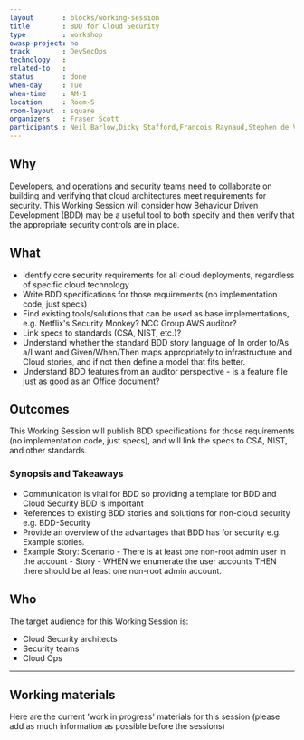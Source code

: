 ```yaml
---
layout       : blocks/working-session
title        : BDD for Cloud Security
type         : workshop
owasp-project: no
track        : DevSecOps
technology   :
related-to   :
status       : done
when-day     : Tue
when-time    : AM-1
location     : Room-5
room-layout  : square
organizers   : Fraser Scott
participants : Neil Barlow,Dicky Stafford,Francois Raynaud,Stephen de Vries,Johan Peeters, Christian Martorella
---
```


## Why

Developers, and operations and security teams need to collaborate on building and verifying that cloud architectures meet requirements for security.  This Working Session will consider how Behaviour Driven Development (BDD) may be a useful tool to both specify and then verify that the appropriate security controls are in place.   

## What

- Identify core security requirements for all cloud deployments, regardless of specific cloud technology
- Write BDD specifications for those requirements (no implementation code, just specs)
- Find existing tools/solutions that can be used as base implementations, e.g. Netflix's Security Monkey? NCC Group AWS auditor?
- Link specs to standards (CSA, NIST, etc.)?
- Understand whether the standard BDD story language of In order to/As a/I want and Given/When/Then maps appropriately to infrastructure and Cloud stories, and if not then define a model that fits better.
- Understand BDD features from an auditor perspective - is a feature file just as good as an Office document?

## Outcomes

This Working Session will publish BDD specifications for those requirements (no implementation code, just specs), and will link the specs to CSA, NIST, and other standards.

### Synopsis and Takeaways

- Communication is vital for BDD so providing a template for BDD and Cloud Security BDD is important 
- References to existing BDD stories and solutions for non-cloud security e.g. BDD-Security
- Provide an overview of the advantages that BDD has for security e.g. Example stories.
- Example Story: Scenario - There is at least one non-root admin user in the account - Story - WHEN we enumerate the user accounts THEN there should be at least one non-root admin  account. 

## Who

The target audience for this Working Session is:

- Cloud Security architects
- Security teams
- Cloud Ops

--- 

## Working materials

Here are the current 'work in progress' materials for this session (please add as much information as possible before the sessions)

